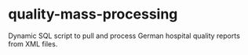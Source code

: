 # quality-mass-processing
Dynamic SQL script to pull and process German hospital quality reports from XML files. 
